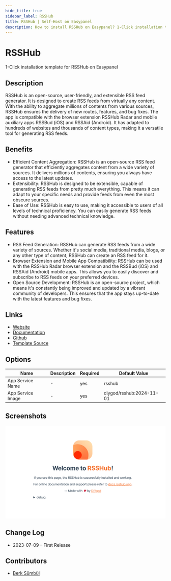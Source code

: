 ```yaml
---
hide_title: true
sidebar_label: RSSHub
title: RSSHub | Self-Host on Easypanel
description: How to install RSSHub on Easypanel? 1-Click installation template for RSSHub on Easypanel
---
```


<!-- generated -->

# RSSHub

1-Click installation template for RSSHub on Easypanel

## Description

RSSHub is an open-source, user-friendly, and extensible RSS feed generator. It is designed to create RSS feeds from virtually any content. With the ability to aggregate millions of contents from various sources, RSSHub ensures the delivery of new routes, features, and bug fixes. The app is compatible with the browser extension RSSHub Radar and mobile auxiliary apps RSSBud (iOS) and RSSAid (Android). It has adapted to hundreds of websites and thousands of content types, making it a versatile tool for generating RSS feeds.

## Benefits

- Efficient Content Aggregation: RSSHub is an open-source RSS feed generator that efficiently aggregates content from a wide variety of sources. It delivers millions of contents, ensuring you always have access to the latest updates.
- Extensibility: RSSHub is designed to be extensible, capable of generating RSS feeds from pretty much everything. This means it can adapt to your specific needs and provide feeds from even the most obscure sources.
- Ease of Use: RSSHub is easy to use, making it accessible to users of all levels of technical proficiency. You can easily generate RSS feeds without needing advanced technical knowledge.

## Features

- RSS Feed Generation: RSSHub can generate RSS feeds from a wide variety of sources. Whether it's social media, traditional media, blogs, or any other type of content, RSSHub can create an RSS feed for it.
- Browser Extension and Mobile App Compatibility: RSSHub can be used with the RSSHub Radar browser extension and the RSSBud (iOS) and RSSAid (Android) mobile apps. This allows you to easily discover and subscribe to RSS feeds on your preferred devices.
- Open Source Development: RSSHub is an open-source project, which means it's constantly being improved and updated by a vibrant community of developers. This ensures that the app stays up-to-date with the latest features and bug fixes.

## Links

- [Website](https://rsshub.app/)
- [Documentation](https://docs.rsshub.app/)
- [Github](https://github.com/DIYgod/RSSHub)
- [Template Source](https://github.com/easypanel-io/templates/tree/main/templates/rsshub)

## Options

Name | Description | Required | Default Value
-|-|-|-
App Service Name | - | yes | rsshub
App Service Image | - | yes | diygod/rsshub:2024-11-01

## Screenshots

![RSSHub Screenshot](./assets/screenshot.png)

## Change Log

- 2023-07-09 – First Release

## Contributors

- [Berk Sümbül](https://berksmbl.com)
